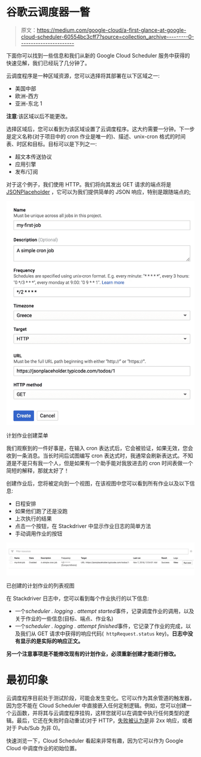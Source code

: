 # 谷歌云调度器一瞥

> 原文：<https://medium.com/google-cloud/a-first-glance-at-google-cloud-scheduler-60554bc3cff7?source=collection_archive---------0----------------------->

下面你可以找到一些信息和我们从新的 Google Cloud Scheduler 服务中获得的快速见解，我们已经玩了几分钟了。

云调度程序是一种区域资源，您可以选择将其部署在以下区域之一:

*   美国中部
*   欧洲-西方
*   亚洲-东北 1

**注意**:该区域以后不能更改。

选择区域后，您可以看到为该区域设置了云调度程序。这大约需要一分钟。下一步是定义名称(对于项目中的 cron 作业是唯一的)、描述、unix-cron 格式的时间表、时区和目标。目标可以是下列之一:

*   超文本传送协议
*   应用引擎
*   发布/订阅

对于这个例子，我们使用 HTTP。我们将向其发出 GET 请求的端点将是 [JSONPlaceholder](https://jsonplaceholder.typicode.com/) ，它可以为我们提供简单的 JSON 响应，特别是跟随端点的[:](https://jsonplaceholder.typicode.com/todos/1)

![](img/afa9eb7bbceea545b3cbe56846af23d9.png)

计划作业创建菜单

我们观察到的一件好事是，在输入 cron 表达式后，它会被验证，如果无效，您会收到一条消息。当长时间后试图编写 cron 表达式时，我通常会刷新表达式。不知道是不是只有我一个人，但是如果有一个助手能对我放进去的 cron 时间表做一个简短的解释，那就太好了！

创建作业后，您将被定向到一个视图，在该视图中您可以看到所有作业以及以下信息:

*   日程安排
*   如果他们跑了还是没跑
*   上次执行的结果
*   点击一个按钮，在 Stackdriver 中显示作业日志的简单方法
*   手动调用作业的按钮

![](img/64a621775aa4e01da20d3910026fd173.png)

已创建的计划作业的列表视图

在 Stackdriver 日志中，您可以看到每个作业执行的以下信息:

*   一个*scheduler . logging . attempt started*事件，记录调度作业的调用，以及关于作业的一些信息(目标、端点、作业名)
*   一个*scheduler . logging . attempt finished*事件，它记录了作业的完成，以及我们从 GET 请求中获得的响应代码(` httpRequest.status` key)。**日志中没有显示的是实际的响应正文。**

**另一个注意事项是不能修改现有的计划作业，必须重新创建才能进行修改。**

# 最初印象

云调度程序目前处于测试阶段，可能会发生变化。它可以作为其余管道的触发器，因为您不能在 Cloud Scheduler 中直接嵌入任何定制逻辑。例如，您可以创建一个云函数，并将其与云调度程序挂钩，这样您就可以在调度中执行任何类型的逻辑。最后，它还在失败时自动重试(对于 HTTP，[失败被认为是](https://cloud.google.com/blog/products/application-development/announcing-cloud-scheduler-a-modern-managed-cron-service-for-automated-batch-jobs)非 2xx 响应，或者对于 Pub/Sub 为非 0)。

快速浏览一下，Cloud Scheduler 看起来非常有趣，因为它可以作为 Google Cloud 中调度作业的初始位置。